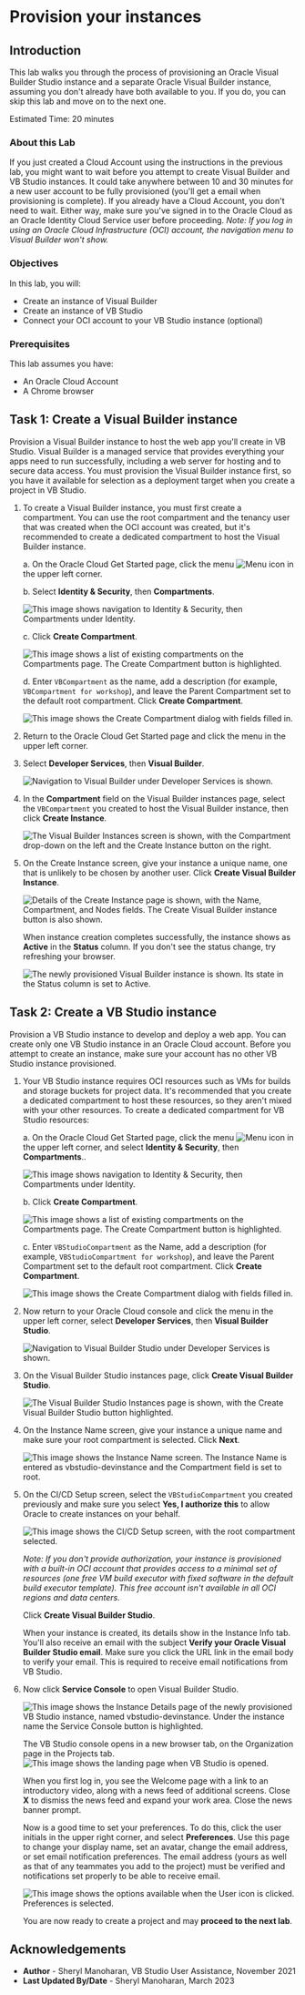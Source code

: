 # Provision your instances

## Introduction

This lab walks you through the process of provisioning an Oracle Visual Builder Studio instance and a separate Oracle Visual Builder instance, assuming you don't already have both available to you. If you do, you can skip this lab and move on to the next one.

Estimated Time: 20 minutes

### About this Lab

If you just created a Cloud Account using the instructions in the previous lab, you might want to wait before you attempt to create Visual Builder and VB Studio instances. It could take anywhere between 10 and 30 minutes for a new user account to be fully provisioned (you'll get a email when provisioning is complete). If you already have a Cloud Account, you don't need to wait. Either way, make sure you've signed in to the Oracle Cloud as an Oracle Identity Cloud Service user before proceeding. *Note: If you log in using an Oracle Cloud Infrastructure (OCI) account, the navigation menu to Visual Builder won't show.*

### Objectives

In this lab, you will:

* Create an instance of Visual Builder
* Create an instance of VB Studio
* Connect your OCI account to your VB Studio instance (optional)

### Prerequisites

This lab assumes you have:

* An Oracle Cloud Account
* A Chrome browser

## Task 1: Create a Visual Builder instance

Provision a Visual Builder instance to host the web app you'll create in VB Studio. Visual Builder is a managed service that provides everything your apps need to run successfully, including a web server for hosting and to secure data access. You must provision the Visual Builder instance first, so you have it available for selection as a deployment target when you create a project in VB Studio.

1. To create a Visual Builder instance, you must first create a compartment. You can use the root compartment and the tenancy user that was created when the OCI account was created, but it's recommended to create a dedicated compartment to host the Visual Builder instance.

   a. On the Oracle Cloud Get Started page, click the menu ![Menu icon](images/hamburger.png) in the upper left corner.

   b. Select **Identity & Security**, then **Compartments**.

   ![This image shows navigation to Identity & Security, then Compartments under Identity.](https://oracle-livelabs.github.io/common/images/console/id-compartment.png "")

   c. Click **Create Compartment**.

   ![This image shows a list of existing compartments on the Compartments page. The Create Compartment button is highlighted.](images/oci-compartments-create.png "")

   d. Enter `VBCompartment` as the name, add a description (for example, `VBCompartment for workshop`), and leave the Parent Compartment set to the default root compartment. Click **Create Compartment**.

   ![This image shows the Create Compartment dialog with fields filled in.](images/oci-compartments-vb-create-details.png "")

2. Return to the Oracle Cloud Get Started page and click the menu in the upper left corner.

   <!-- ![The hamburger menu on the Oracle Cloud Get Started page is highlighted.](images/hamburger.png "") -->

3. Select **Developer Services**, then **Visual Builder**.

    ![Navigation to Visual Builder under Developer Services is shown.](images/platform.png "")

4. In the **Compartment** field on the Visual Builder instances page, select the `VBCompartment` you created to host the Visual Builder instance, then click **Create Instance**.

    ![The Visual Builder Instances screen is shown, with the Compartment drop-down on the left and the Create Instance button on the right.](images/create-instance.png " ")

5. On the Create Instance screen, give your instance a unique name, one that is unlikely to be chosen by another user. Click **Create Visual Builder Instance**.

    ![Details of the Create Instance page is shown, with the Name, Compartment, and Nodes fields. The Create Visual Builder instance button is also shown.](images/detail.png "")

     When instance creation completes successfully, the instance shows as **Active** in the **Status** column. If you don't see the status change, try refreshing your browser.

    ![The newly provisioned Visual Builder instance is shown. Its state in the Status column is set to Active.](images/vb-instance-created.png " ")

## Task 2: Create a VB Studio instance

Provision a VB Studio instance to develop and deploy a web app. You can create only one VB Studio instance in an Oracle Cloud account. Before you attempt to create an instance, make sure your account has no other VB Studio instance provisioned.

1. Your VB Studio instance requires OCI resources such as VMs for builds and storage buckets for project data. It's recommended that you create a dedicated compartment to host these resources, so they aren't mixed with your other resources. To create a dedicated compartment for VB Studio resources:

   a. On the Oracle Cloud Get Started page, click the menu ![Menu icon](images/hamburger.png) in the upper left corner, and select **Identity & Security**, then **Compartments**..

     ![This image shows navigation to Identity & Security, then Compartments under Identity.](https://oracle-livelabs.github.io/common/images/console/id-compartment.png "")

   b. Click **Create Compartment**.

      ![This image shows a list of existing compartments on the Compartments page. The Create Compartment button is highlighted.](images/oci-compartments-create-vbs.png "")

   c. Enter `VBStudioCompartment` as the Name, add a description (for example, `VBStudioCompartment for workshop`), and leave the Parent Compartment set to the default root compartment. Click **Create Compartment**.

      ![This image shows the Create Compartment dialog with fields filled in.](images/oci-compartments-create-details.png "")

2. Now return to your Oracle Cloud console and click the menu in the upper left corner, select **Developer Services**, then **Visual Builder Studio**.

   ![Navigation to Visual Builder Studio under Developer Services is shown.](images/oci-service-navigation-vbs.png "")

3. On the Visual Builder Studio instances page, click **Create Visual Builder Studio**.

    ![The Visual Builder Studio Instances page is shown, with the Create Visual Builder Studio  button highlighted.](images/create-instance-vbs.png "")

4. On the Instance Name screen, give your instance a unique name and make sure your root compartment is selected. Click **Next**.

   ![This image shows the Instance Name screen. The Instance Name is entered as vbstudio-devinstance and the Compartment field is set to root.](images/detail-vbs.png "")

5. On the CI/CD Setup screen, select the `VBStudioCompartment` you created previously and make sure you select **Yes, I authorize this** to allow Oracle to create instances on your behalf.

   ![This image shows the CI/CD Setup screen, with the root compartment selected.](images/confirm-vbs.png "")

   *Note: If you don't provide authorization, your instance is provisioned with a built-in OCI account that provides access to a minimal set of resources (one free VM build executor with fixed software in the default build executor template). This free account isn't available in all OCI regions and data centers.*

   Click **Create Visual Builder Studio**.

   When your instance is created, its details show in the Instance Info tab. You'll also receive an email with the subject **Verify your Oracle Visual Builder Studio email**. Make sure you click the URL link in the email body to verify your email. This is required to receive email notifications from VB Studio.

6. Now click **Service Console** to open Visual Builder Studio.

   ![This image shows the Instance Details page of the newly provisioned VB Studio instance, named vbstudio-devinstance. Under the instance name the Service Console button is highlighted.](images/vbs-instance-created.png "")

   The VB Studio console opens in a new browser tab, on the Organization page in the Projects tab.
   ![This image shows the landing page when VB Studio is opened.](images/vbs-home.png "")

   When you first log in, you see the Welcome page with a link to an introductory video, along with a news feed of additional screens. Close **X** to dismiss the news feed and expand your work area. Close the news banner prompt.

   Now is a good time to set your preferences. To do this, click the user initials in the upper right corner, and select **Preferences**. Use this page to change your display name, set an avatar, change the email address, or set email notification preferences. The email address (yours as well as that of any teammates you add to the project) must be verified and notifications set properly to be able to receive email.

   ![This image shows the options available when the User icon is clicked. Preferences is selected.](images/preferences.png "")

   You are now ready to create a project and may **proceed to the next lab**.

  <!-- , but before you do that, you might want to check if your instance is preconfigured with a built-in Oracle Cloud Infrastructure (OCI) account, which lets you access resources to run builds in VB Studio. This free account isn't available in all OCI regions and data centers, so click the **OCI Account** tab to check if your instance includes it. If you see something similar to this image, it means your instance is connected to the built-in free account:

  ![This image shows the OCI Account tab when a free Built-in account is available. A Built-in Free section on the left shows the instance connected by default using this free account. On the right, a Connect Your Own section provides an option to connect your own OCI Account to the instance.](images/oci-free-account.png "")

  The free account provides a minimal set of resources (detailed [here](https://docs.oracle.com/en/cloud/paas/visual-builder/visualbuilder-administration/set-oracle-visual-builder-studio.html#GUID-759853ED-5561-4031-AC01-773D58992CA3)), sufficient to try out VB Studio. If this is enough for your needs, you can [jump to the next lab](#next) and get started with creating a project. If your data center does not include this free account or you want to explore more of VB Studio, continue with the following tasks to connect your own OCI account.

## Task 3: Set up the OCI account

To connect your VB Studio instance to OCI resources such as VMs for builds and storage buckets for project data, you need to set up your OCI account with a dedicated compartment and a separate Identity and Access Management (IAM) user. This allows you to organize VB Studio resources better because they aren't mixed with your other resources.

1. Create a separate compartment to host VB Studio resources:

   a. Return to your Oracle Cloud console, then click the menu in the upper left corner, select **Identity & Security**, then **Compartments**.

      ![This image shows navigation to Identity & Security, then Compartments, under Identity.](https://oracle-livelabs.github.io/common/images/console/id-compartment.png "")

   b. Click **Create Compartment**.

      ![This image shows a list of existing compartments on the Compartments page. The Create Compartment button is highlighted.](images/oci-compartments-create-vbs.png "")

   c. Enter `VBStudioCompartment` as the Name, add a description (for example, `VBStudioCompartment for workshop`), and leave the Parent Compartment set to the default root compartment. Click **Create Compartment**.

   ![This image shows the Create Compartment dialog with fields filled in.](images/oci-compartments-create-details.png "")

2. Create a local user to access the compartment you've created:

      a. In the navigation menu, select **Identity & Security**, then under **Identity**, select **Users**.
      ![This image shows navigation to Identity & Security, then Users.](https://oracle-livelabs.github.io/common/images/console/id-users.png "")

      b. Click **Create User**.
      ![This image shows a list of existing users on the Users page. The Create User button is highlighted.](images/oci-users-create.png "")

      c. Select the IAM user type, then enter `vbstudiouser` as the Name, add a description (for example, `User to access VBStudioCompartment`), and optionally, an email. Click **Create**.
      ![This image shows the IAM User selected on the Create IAM User page. The Name, Description, and Email fields are also filled in.](images/oci-users-create-details.png "")

3. On your computer, generate a private-public key pair in the PEM format:

    a. In the Console header, click the Developer tools icon ![Developer tools icon](images/oci-api-key-shell.png) and select **Cloud Shell**. Note that the OCI CLI running in the Cloud Shell will execute commands against the region selected in the Console's Region selection menu when the Cloud Shell was started.

    b. Run the following commands in the cloud shell to generate a public and private key pair.

    ```text
    <copy>
    mkdir ~/.oci
    openssl genrsa -out ~/.oci/oci.api.key.pem 2048
    chmod go-rwx ~/.oci/oci.api.key.pem
    openssl rsa -pubout -in ~/.oci/oci.api.key.pem -out ~/.oci/oci.api.key.public.pem
    </copy>
    ```

    Here are the steps for reference:
    ![This image shows the results of the cloud shell commands with the commands to enter highlighted.](images/oci-api-key-shell-commands.png "")

    c. Run the following command to **copy the generated *public* key** and paste it in a text editor like notepad, we will need it for the next step.

    ```text
    <copy>
    cat ~/.oci/oci.api.key.public.pem
    </copy>
    ```

    d. Make sure to include ----BEGIN PUBLIC KEY---- and ----END PUBLIC KEY----

    ![This image shows the public key being copied to the clipboard through the right-click Copy option.](images/oci-api-key-shell-public-copy.png "")

    e. Run the following command to **copy the generated *private* key** and paste it in a notepad, we will need it later on.

    ```text
    <copy>
    cat ~/.oci/oci.api.key.pem
    </copy>
    ```

    f. Make sure to include ----BEGIN RSA PRIVATE KEY---- and ----END RSA PRIVATE KEY----

    ![This image shows the private key being copied to the clipboard through the right-click Copy option.](images/oci-api-key-shell-private-copy.png "")

    g. Click **X**, then **Exit** to exit the cloud shell.

4. Upload the public key to the user's details page:

    a. On the **vbstudiouser** details page, scroll down and click **API Keys**, then click **Add Public Key**.
       ![This image shows the Add Public Key button highlighted on the vbstudiouser page, under API Keys.](images/oci-add-public-api-key.png "")

    b. Click **Paste Public Key** and paste the contents of the public key that you copied. Click **Add**, then **Close**.
      ![This image shows the Add Public Key dialog, with the public key added to the text area with the Paste Public Key option selected.](images/oci-paste-public-api-key.png "")

5. Create a group for the user who can access the VB Studio compartment and add the user to the group:

    a. In the navigation menu, select **Identity & Security**, then select **Groups** under **Identity**.
       ![This image shows navigation to Identity & Security, then Groups.](https://oracle-livelabs.github.io/common/images/console/id-groups.png "")

    b. Click **Create Group**.

      ![This image shows existing groups on the Groups page. The Create Group button is highlighted.](images/oci-groups-create.png "")

    c. Enter `VBStudioGroup` as the Name, add a description (for example, `Group for VB Studio users`), and click **Create**.

      ![This image shows the Create Group dialog with Name and Description for a new VBStudioGroup.](images/oci-groups-create-details.png "")

    d. On the Group Details page, click **Add User to Group**.

      ![This image shows the Group Details page with Add User to Group highlighted.](images/oci-groups-addusertogroup.png "")

    e. Select the **vbstudiouser** and click **Add**.
       ![This image shows the vbstudiouser added in the Add User to Group dialog. The Add button is also shown.](images/oci-groups-addusertogroup-vbstudiouser.png "")

6. In the **root** compartment, create a policy to allow the group you created access to the VB Studio compartment:

    a. In the navigation menu, select **Identity & Security**, then select **Policies** under **Identity**.
       ![This image shows navigation to Identity & Security, then Policies.](https://oracle-livelabs.github.io/common/images/console/id-policies.png "")

    b. Make sure the root compartment is selected in the Compartment list.
       ![This image shows the root compartment selected in the Compartment list.](images/oci-policies-rootselection.png "")

    c. Click **Create Policy**.
       ![This image shows a list of policies defined for the root compartment. The Create Policy button is highlighted.](images/oci-policies-create.png "")

    d. Enter `VBStudioPolicy` as the Name and add a description (for example, `Policy for VB Studio`). Make sure the root compartment is selected as the Compartment.

    e. Under Policy Builder, click **Show manual editor** and enter these statements:
       ```text
       <copy>
       Allow group VBStudioGroup to manage all-resources in compartment VBStudioCompartment
       Allow group VBStudioGroup to read all-resources in tenancy
       </copy>```
    f. Click **Create**.
       ![This image shows the Create Policy dialog with Name, Description, and Compartment. The Policy Builder is set to manual with two policy statements entered in the text area. The Create button is also shown.](images/oci-policies-create-details.png "")

## Task 4: Get OCI credentials

You now need the unique Oracle Cloud Identifiers (OCIDs) of the VB Studio compartment and user, as well as other details of your environment to help you connect VB Studio to OCI. You can get all this information from the Oracle Cloud console.

1. First, let's retrieve the Tenancy OCID, Home Region, and Storage Namespace. In the navigation menu, select **Governance & Administration**, then under **Account Management**, select **Tenancy Details**.

   ![This image shows navigation to Governance & Administration, then Tenancy Details.](images/oci-credentials.png "")

2. In a notepad, copy and paste the Tenancy OCID from the **OCID**, Home Region from the **Home Region**, and the Storage Namespace from the **Object Storage Namespace**.

   ![This image shows the OCID, Home Region, and Object Storage Namespace fields highlighted on the Tenancy Information page.](images/oci-credentials-tenancydetails.png "")

   Now, let's retrieve the User OCID and Fingerprint.

3. Click the navigation menu again and select **Identity & Security**. Under **Identity**, select **Users**.

   ![This image shows navigation to Identity & Security, then Users.](https://oracle-livelabs.github.io/common/images/console/id-users.png "")

4. On the Users page, click the **vbstudiouser** you created.

   ![This image shows the vbstudiouser highlighted on the Users page.](images/oci-credentials-users.png "")

5. On the User Details page, copy the User OCID from **OCID** and paste it in notepad.

   ![This image shows the User OCID field for the vbstudiouser.](images/oci-credentials-user-ocid.png "")

6. To retrieve the fingerprint of the private-public key pair associated with the `vbstudiouser` account, scroll down to the Resources section, select API Keys, and copy the fingerprint value.

   ![This image shows the fingerprint of the vbstudiouser under API Keys.](images/oci-credentials-user-fingerprint.png "")

7. Now let's get the Compartment OCID. In the navigation menu, select **Identity & Security**, then **Compartments** under **Identity**.

   ![This image shows navigation to Identity & Security, then Compartments under Identity.](https://oracle-livelabs.github.io/common/images/console/id-compartment.png "")

8. On the Compartments page, click **VBStudioCompartment**.
   ![This image shows the VBStudioCompartment highlighted on the Compartments page.](images/oci-credentials-compartments.png "")

9. Copy and paste the compartment's OCID to your notepad.
   ![This image shows the OCID field for the VBStudioCompartment.](images/oci-credentials-compartments-ocid.png "")

10. Finally, check for the private key. The private key file was generated and saved on your computer when you created the private-public key pair in the PEM format. As you recall, we copied the private key at the beginning of this lab and pasted it into a notepad. You'll now need this for the next task.

## Task 5: Connect the OCI account

With all the necessary information copied, connect your VB Studio instance to the OCI account.

1. Return to the VB Studio console, then on the Organization page, select **OCI Account** and click **Connect** (or **Connect OCI Account**).

   ![This image shows the OCI Account tab on the Organization page.](images/vbs-oci-tab.png "")

2. Use the information you've copied to fill out the Configure OCI Account page.

    * You can leave the Passphrase field empty because we generated the private-public key without a passphrase.
    * When you enter a private key, the Fingerprint field is automatically populated. Check whether this value matches the fingerprint value that you previously copied. If it doesn't, update it to enter the correct value.

3. Select the requirements check box, click **Validate**, then **Save**.

   ![This image shows the OCI Credentials dialog where you enter all the information you have gathered from different sources. In this screenshot, the information has been validated and a successful message shows for both compute and storage connections.](images/oci-account.png "")

    You may **proceed to the next lab**. -->

## Acknowledgements

* **Author** - Sheryl Manoharan, VB Studio User Assistance, November 2021
* **Last Updated By/Date** - Sheryl Manoharan, March 2023
